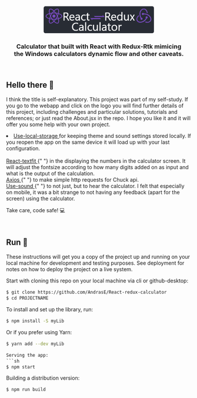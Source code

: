 <br>
<p align="center">
  <a href="https://crud-auth.netlify.app/" target="_blank" rel="noopener noreferrer">
  <img src="https://github.com/AndrasE/raw-readme/blob/main/calculator.png?raw=true" width="300">
  </a>
</p>
<h3 align="center">
  Calculator that built with React with Redux-Rtk mimicing
  <br>
  the Windows calculators dynamic flow and other caveats.
</h3>

<br>

## Hello there 👋

I think the title is self-explanatory. 
This project was part of my self-study. If you go to the webapp and click on the logo you will find further details of this project, including challenges and particular solutions, tutorials and references; or just read the About.jsx in the repo. I hope you like it and it will offer you some help with your own project. 

<li><a
href="https://www.npmjs.com/package/use-local-storage"
target="_blank"
rel="noopener noreferrer"
> Use-local-storage
</a>
for keeping theme and sound settings stored locally. If you reopen the
app on the same device it will load up with your last configuration. </li>
        <br />
        <a
          href="https://www.npmjs.com/package/react-textfit"
          target="_blank"
          rel="noopener noreferrer"
        >
          React-textfit
        </a>{" "}
        in the displaying the numbers in the calculator screen. It will adjust
        the fontsize according to how many digits added on as input and what is
        the output of the calculation. <br />
        <a
          href="https://www.npmjs.com/package/axios"
          target="_blank"
          rel="noopener noreferrer"
        >
          Axios
        </a>{" "}
        to make simple http requests for Chuck api. <br />
        <a
          href="https://www.joshwcomeau.com/react/announcing-use-sound-react-hook/"
          target="_blank"
          rel="noopener noreferrer"
        >
          Use-sound
        </a>{" "}
        to not just, but to hear the calculator. I felt that especially on
        mobile, it was a bit strange to not having any feedback (apart for the
        screen) using the calculator. <br />
      </p>


Take care, code safe! 💻

<br>

## Run 🚀
These instructions will get you a copy of the project up and running on your local machine for development and testing purposes. See deployment for notes on how to deploy the project on a live system.

Start with cloning this repo on your local machine via cli or github-desktop:

```sh
$ git clone https://github.com/AndrasE/React-redux-calculator
$ cd PROJECTNAME
```
To install and set up the library, run:
```sh
$ npm install -S myLib 
```

Or if you prefer using Yarn:
```sh
$ yarn add --dev myLib
```

```
Serving the app:
```sh
$ npm start
```

Building a distribution version:
```sh
$ npm run build
```

